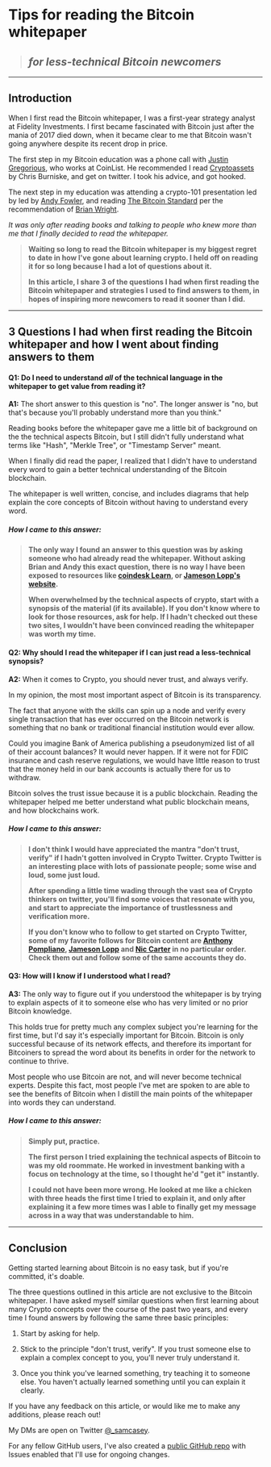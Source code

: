 # Tips for reading the Bitcoin whitepaper
> ## *for less-technical Bitcoin newcomers*

---

## Introduction

When I first read the Bitcoin whitepaper, I was a first-year strategy analyst at Fidelity Investments. I first became fascinated with Bitcoin just after the mania of 2017 died down, when it became clear to me that Bitcoin wasn't going anywhere despite its recent drop in price.

The first step in my Bitcoin education was a phone call with [Justin Gregorious](https://twitter.com/jtgregorius), who works at CoinList. He recommended I read [Cryptoassets](https://www.amazon.com/Cryptoassets-Innovative-Investors-Bitcoin-Beyond/dp/1260026671) by Chris Burniske, and get on twitter. I took his advice, and got hooked.

The next step in my education was attending a crypto-101 presentation led by led by [Andy Fowler](https://www.linkedin.com/in/andy-fowler-cfa-131a8529/), and reading [The Bitcoin Standard](https://www.amazon.com/Bitcoin-Standard-Decentralized-Alternative-Central/dp/1119473861) per the recommendation of [Brian Wright](<https://twitter.com/brian_wright21?s=20>).

*It was only after reading books and talking to people who knew more than me that I finally decided to read the whitepaper.* 

> **Waiting so long to read the Bitcoin whitepaper is my biggest regret to date in how I've gone about learning crypto. I held off on reading it for so long because I had a lot of questions about it.**
>
> **In this article, I share 3 of the questions I had when first reading the Bitcoin whitepaper and strategies I used to find answers to them, in hopes of inspiring more newcomers to read it sooner than I did.**

---

## 3 Questions I had when first reading the Bitcoin whitepaper and how I went about finding answers to them

#### Q1: Do I need to understand *all* of the technical language in the whitepaper to get value from reading it?

**A1:** The short answer to this question is "no". The longer answer is "no, but that's because you'll probably understand more than you think."

Reading books before the whitepaper gave me a little bit of background on the the technical aspects Bitcoin, but I still didn't fully understand what terms like "Hash", "Merkle Tree", or  "Timestamp Server" meant.

When I finally did read the paper, I realized that I didn't have to understand every word to gain a better technical understanding of the Bitcoin blockchain.

The whitepaper is well written, concise, and includes diagrams that help explain the core concepts of Bitcoin without having to understand every word. 

##### How I came to this answer:
> **The only way I found an answer to this question was by asking someone who had already read the whitepaper. Without asking Brian and Andy this exact question, there is no way I have been exposed to resources like [coindesk Learn](https://www.coindesk.com/learn), or [Jameson Lopp's website](https://www.lopp.net/bitcoin-information/getting-started.html).** 
>
> **When overwhelmed by the technical aspects of crypto, start with a synopsis of the material (if its available). If you don't know where to look for those resources, ask for help. If I hadn't checked out these two sites, I wouldn't have been convinced reading the whitepaper was worth my time.**

#### Q2: Why should I read the whitepaper if I can just read a less-technical synopsis?

**A2:** When it comes to Crypto, you should never trust, and always verify.

In my opinion, the most most important aspect of Bitcoin is its transparency.

The fact that anyone with the skills can spin up a node and verify every single transaction that has ever occurred on the Bitcoin network is something that no bank or traditional financial institution would ever allow.

Could you imagine Bank of America publishing a pseudonymized list of all of their account balances? It would never happen. If it were not for FDIC insurance and cash reserve regulations, we would have little reason to trust that the money held in our bank accounts is actually there for us to withdraw.

Bitcoin solves the trust issue because it is a public blockchain. Reading the whitepaper helped me better understand what public blockchain means, and how blockchains work.

##### How I came to this answer:
> 
> **I don't think I would have appreciated the mantra "don't trust, verify" if I hadn't gotten involved in Crypto Twitter. Crypto Twitter is an interesting place with lots of passionate people; some wise and loud, some just loud.**
> 
> **After spending a little time wading through the vast sea of Crypto thinkers on twitter, you'll find some voices that resonate with you, and start to appreciate the importance of trustlessness and verification more.**
> 
> **If you don't know who to follow to get started on Crypto Twitter, some of my favorite follows for Bitcoin content are [Anthony Pompliano](https://twitter.com/APompliano), [Jameson Lopp](https://twitter.com/lopp) and [Nic Carter](https://twitter.com/nic__carter) in no particular order. Check them out and follow some of the same accounts they do.**

#### Q3: How will I know if I understood what I read?

**A3:** The only way to figure out if you understood the whitepaper is by trying to explain aspects of it to someone else who has very limited or no prior Bitcoin knowledge.

This holds true for pretty much any complex subject you're learning for the first time, but I'd say it's especially important for Bitcoin. Bitcoin is only successful because of its network effects, and therefore its important for Bitcoiners to spread the word about its benefits in order for the network to continue to thrive. 

Most people who use Bitcoin are not, and will never become technical experts. Despite this fact, 
most people I've met are spoken to are able to see the benefits of Bitcoin when I distill the main points of the whitepaper into words they can understand.

##### How I came to this answer:
> **Simply put, practice.**
> 
> **The first person I tried explaining the technical aspects of Bitcoin to was my old roommate. He worked in investment banking with a focus on technology at the time, so I thought he'd "get it" instantly.**
>
>**I could not have been more wrong. He looked at me like a chicken with three heads the first time I tried to explain it, and only after explaining it a few more times was I able to finally get my message across in a way that was understandable to him.**

---

## Conclusion

Getting started learning about Bitcoin is no easy task, but if you're committed, it's doable.

The three questions outlined in this article are not exclusive to the Bitcoin whitepaper. I have asked myself similar questions when first learning about many Crypto concepts over the course of the past two years, and every time I found answers by following the same three basic principles:

1. Start by asking for help.

2. Stick to the principle "don't trust, verify". If you trust someone else to explain a complex concept to you, you'll never truly understand it.

3. Once you think you've learned something, try teaching it to someone else. You haven't actually learned something until you can explain it clearly.

If you have any feedback on this article, or would like me to make any additions, please reach out! 

My DMs are open on Twitter [@_samcasey](https://twitter.com/_samcasey).

For any fellow GitHub users, I've also created a [public GitHub repo](https://github.com/samuel-casey/Tips_for_reading_the_Bitcoin_whitepaper) with Issues enabled that I'll use for ongoing changes.
